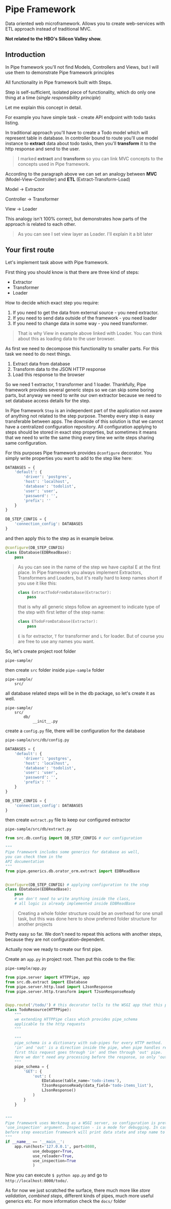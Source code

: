 # Pipe Framework

Data oriented web microframework.
Allows you to create web-services with ETL approach instead of traditional MVC.

**Not related to the HBO's Silicon Valley show.**

## Introduction

In Pipe framework you'll not find Models, Controllers and Views, but I will use them to demonstrate 
Pipe framework principles

All functionality in Pipe framework built with Steps. 

Step is self-sufficient, isolated piece of functionality, which do only one thing at a time 
(*single responsibility principle*)


Let me explain this concept in detail.

For example you have simple task - create API endpoint with todo tasks listing.

In traditional approach you'll have to create a Todo model which will represent table in database.
In controller bound to route you'll use model instance to **extract** data about todo tasks,
then you'll **transform** it to the http response and send to the user. 

> I marked **extract** and **transform** so you can link MVC concepts to the concepts used in Pipe framework.

According to the paragraph above we can set an analogy between **MVC** (Model-View-Controller) and **ETL** (Extract-Transform-Load)

Model -> Extractor

Controller -> Transformer

View -> Loader

This analogy isn't 100% correct, but demonstrates how parts of the approach is related to each other. 

> As you can see I set view layer as Loader. I'll explain it a bit later   

## Your first route

Let's implement task above with Pipe framework. 

First thing you should know is that there are three kind of steps:

* Extractor
* Transformer
* Loader

How to decide which exact step you require:

1. If you need to get the data from external source - you need extractor.
2. If you need to send data outside of the framework - you need loader
3. If you need to change data in some way - you need transformer. 
 
> That is why View in example above linked with Loader. You can think about this as loading data to the user browser.

As first we need to decompose this functionality to smaller parts. 
For this task we need to do next things. 

1. Extract data from database
2. Transform data to the JSON HTTP response
3. Load this response to the browser

So we need 1 extractor, 1 transformer and 1 loader. 
Thankfully, Pipe framework provides several generic steps so we can skip some boring parts, 
but anyway we need to write our own extractor because we need to set database access details for the step.

In Pipe framework `Step` is an independent part of the application not aware of anything not related to the step purpose.
Thereby every step is easy transferable between apps.
The downside of this solution is that we cannot have a centralized configuration repository.
All configuration applying to steps should be stored in exact step properties, but sometimes it means that 
we need to write the same thing every time we write steps sharing same configuration. 

For this purposes Pipe framework provides `@configure` decorator. You simply write properties you want to add to the step like here:

```python
DATABASES = {
    'default': {
        'driver': 'postgres',
        'host': 'localhost',
        'database': 'todolist',
        'user': 'user',
        'password': '',
        'prefix': ''
    }
}

DB_STEP_CONFIG = {
    'connection_config': DATABASES
}
```

and then apply this to the step as in example below.

```python
@configure(DB_STEP_CONFIG)
class EDatabase(EDBReadBase):
    pass
```

> As you can see in the name of the step we have capital E at the first place.
In Pipe framework you always implement Extractors, Transformers and Loaders, but it's really hard to keep names short if you use it like this:
> ```python
> class ExtractTodoFromDatabase(Extractor):
>     pass
> ```
> that is why all generic steps follow an agreement to indicate type of the step with first letter of the step name:
> ```python
> class ETodoFromDatabase(Extractor):
>     pass
> ```
> `E` is for extractor, `T` for transformer and `L` for loader.
> But of course you are free to use any names you want.

So, let's create project root folder

`pipe-sample/`

then create `src` folder inside `pipe-sample` folder

```
pipe-sample/
    src/
```

all database related steps will be in the db package, so let's create it as well.

``` 
pipe-sample/
    src/
        db/
            __init__.py
```

create a `config.py` file, there will be configuration for the database

`pipe-sample/src/db/config.py`

```python
DATABASES = {
    'default': {
        'driver': 'postgres',
        'host': 'localhost',
        'database': 'todolist',
        'user': 'user',
        'password': '',
        'prefix': ''
    }
}

DB_STEP_CONFIG = {
    'connection_config': DATABASES
}
```
then create `extract.py` file to keep our configured extractor

`pipe-sample/src/db/extract.py`
```python
from src.db.config import DB_STEP_CONFIG # our configuration

"""
Pipe framework includes some generics for database as well, 
you can check them in the 
API documentation
"""
from pipe.generics.db.orator_orm.extract import EDBReadBase


@configure(DB_STEP_CONFIG) # applying configuration to the step
class EDatabase(EDBReadBase):
    pass 
    # we don't need to write anything inside the class, 
    # all logic is already implemented inside EDBReadBase
```

> Creating a whole folder structure could be an overhead for one small task, but this was done here to show preferred folder structure for another projects

Pretty easy so far. We don't need to repeat this actions with another steps, because they are not 
configuration-dependent.  

Actually now we ready to create our first pipe.

Create an `app.py` in project root. Then put this code to the file:

`pipe-sample/app.py`
```python
from pipe.server import HTTPPipe, app
from src.db.extract import EDatabase
from pipe.server.http.load import LJsonResponse 
from pipe.server.http.transform import TJsonResponseReady


@app.route('/todo/') # this decorator tells to the WSGI app that this pipe serves this route
class TodoResource(HTTPPipe): 
    """
    we extending HTTPPipe class which provides pipe_schema 
    applicable to the http requests
    """
    
    """
    pipe_schema is a dictionary with sub-pipes for every HTTP method. 
    'in' and 'out' is a direction inside the pipe, when pipe handles request,
    first this request goes through 'in' and then through 'out' pipe.
    Here we don't need any processing before the response, so only 'out' is presented
    """
    pipe_schema = { 
        'GET': {
            'out': (
                EDatabase(table_name='todo-items'),
                TJsonResponseReady(data_field='todo-items_list'),
                LJsonResponse()
            )
        }
    }


"""
Pipe framework uses Werkzeug as a WSGI server, so configuration is pretty familiar except 
'use_inspection' argument. Inspection - is a mode for debugging. In case you set it to True
before step execution framework will print data state and step name to the console
"""
if __name__ == '__main__':
    app.run(host='127.0.0.1', port=8080,
            use_debugger=True,
            use_reloader=True,
            use_inspection=True
            )

```

Now you can execute `$ python app.py` and go to `http://localhost:8000/todo/`.

As for now we just scratched the surface, there much more like *store validation*, *combined steps*, different kinds of pipes, 
much more useful generics etc. For more information check the `docs/` folder
